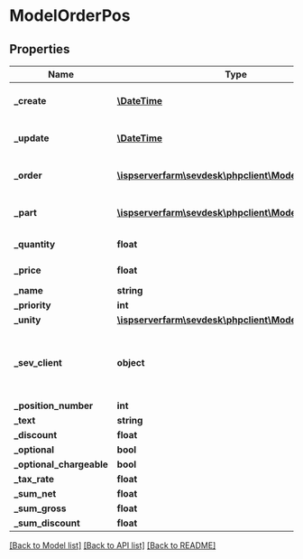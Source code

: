 # ModelOrderPos

## Properties
Name | Type | Description | Notes
------------ | ------------- | ------------- | -------------
**_create** | [**\DateTime**](\DateTime.md) | creation date of the order position | [optional] 
**_update** | [**\DateTime**](\DateTime.md) | date the order position was last updated | [optional] 
**_order** | [**\ispserverfarm\sevdesk\phpclient\Model\ModelOrder**](ModelOrder.md) | Model_Order the position belongs to | [optional] 
**_part** | [**\ispserverfarm\sevdesk\phpclient\Model\ModelPart**](ModelPart.md) | The Model_Part which is used in Model_OrderPos | [optional] 
**_quantity** | **float** | quantity of the Model_Part | [optional] 
**_price** | **float** | price of the Model_Part | [optional] 
**_name** | **string** |  | [optional] 
**_priority** | **int** |  | [optional] 
**_unity** | [**\ispserverfarm\sevdesk\phpclient\Model\ModelUnity**](ModelUnity.md) |  | [optional] 
**_sev_client** | **object** | sevClient is the unique id every customer has and is used in nearly all operations | [optional] 
**_position_number** | **int** |  | [optional] 
**_text** | **string** |  | [optional] 
**_discount** | **float** |  | [optional] 
**_optional** | **bool** |  | [optional] 
**_optional_chargeable** | **bool** |  | [optional] 
**_tax_rate** | **float** |  | [optional] 
**_sum_net** | **float** |  | [optional] 
**_sum_gross** | **float** |  | [optional] 
**_sum_discount** | **float** |  | [optional] 

[[Back to Model list]](../README.md#documentation-for-models) [[Back to API list]](../README.md#documentation-for-api-endpoints) [[Back to README]](../README.md)


